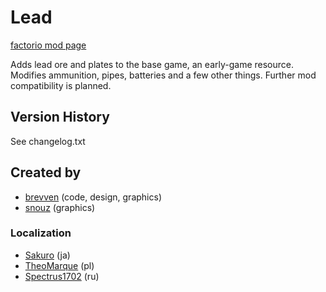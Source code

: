 # Lead

[factorio mod page](https://mods.factorio.com/mod/bzlead)

Adds lead ore and plates to the base game, an early-game resource.
Modifies ammunition, pipes, batteries and a few other things. Further mod compatibility is planned.

## Version History
See changelog.txt

## Created by

- [brevven](https://mods.factorio.com/user/brevven) (code, design, graphics)
- [snouz](https://github.com/snouz) (graphics)

### Localization
- [Sakuro](https://github.com/sakuro) (ja)
- [TheoMarque](https://github.com/TheoMarque) (pl)
- [Spectrus1702](https://github.com/Spectrus1702) (ru)
